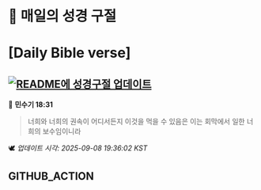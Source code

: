 # 🙏 매일의 성경 구절
# [Daily Bible verse]
## [![README에 성경구절 업데이트](https://github.com/DONGSUKA/first_test/actions/workflows/update-readme-bible.yml/badge.svg)](https://github.com/DONGSUKA/first_test/actions/workflows/update-readme-bible.yml)
<!-- START_BIBLE_VERSE -->
📖 **민수기 18:31**
> 너희와 너희의 권속이 어디서든지 이것을 먹을 수 있음은 이는 회막에서 일한 너희의 보수임이니라

🕊️ _업데이트 시각: 2025-09-08 19:36:02 KST_
  <!-- END_BIBLE_VERSE -->
## GITHUB_ACTION
